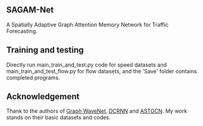 ## SAGAM-Net
A Spatially Adaptive Graph Attention Memory Network for Traffic Forecasting.

## Training and testing
Directly run main_train_and_test.py code for speed datasets and main_train_and_test_flow.py for flow datasets, and the 'Save' folder contains completed programs.

## Acknowledgement
Thank to the authors of [Graph WaveNet](https://github.com/nnzhan/Graph-WaveNet), [DCRNN](https://github.com/liyaguang/DCRNN) and [ASTGCN](https://github.com/Davidham3/ASTGCN/).
My work stands on their basic datasets and codes.


